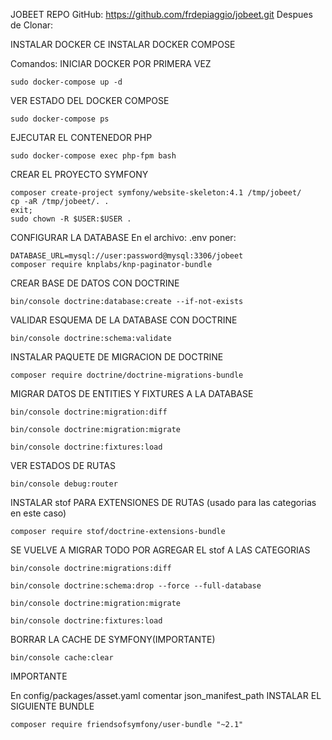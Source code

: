 JOBEET
REPO GitHub: https://github.com/frdepiaggio/jobeet.git Despues de Clonar:

INSTALAR DOCKER CE INSTALAR DOCKER COMPOSE

Comandos: INICIAR DOCKER POR PRIMERA VEZ

	sudo docker-compose up -d

VER ESTADO DEL DOCKER COMPOSE

	sudo docker-compose ps

EJECUTAR EL CONTENEDOR PHP

	sudo docker-compose exec php-fpm bash

CREAR EL PROYECTO SYMFONY

	composer create-project symfony/website-skeleton:4.1 /tmp/jobeet/
	cp -aR /tmp/jobeet/. .
	exit;
	sudo chown -R $USER:$USER .

CONFIGURAR LA DATABASE En el archivo: .env poner:

	DATABASE_URL=mysql://user:password@mysql:3306/jobeet
	composer require knplabs/knp-paginator-bundle

CREAR BASE DE DATOS CON DOCTRINE

	bin/console doctrine:database:create --if-not-exists

VALIDAR ESQUEMA DE LA DATABASE CON DOCTRINE

	bin/console doctrine:schema:validate

INSTALAR PAQUETE DE MIGRACION DE DOCTRINE

	composer require doctrine/doctrine-migrations-bundle

MIGRAR DATOS DE ENTITIES Y FIXTURES A LA DATABASE

	bin/console doctrine:migration:diff

	bin/console doctrine:migration:migrate

	bin/console doctrine:fixtures:load

VER ESTADOS DE RUTAS

	bin/console debug:router

INSTALAR stof PARA EXTENSIONES DE RUTAS (usado para las categorias en este caso)

	composer require stof/doctrine-extensions-bundle

SE VUELVE A MIGRAR TODO POR AGREGAR EL stof A LAS CATEGORIAS

	bin/console doctrine:migrations:diff

	bin/console doctrine:schema:drop --force --full-database

	bin/console doctrine:migration:migrate

	bin/console doctrine:fixtures:load

BORRAR LA CACHE DE SYMFONY(IMPORTANTE)

	bin/console cache:clear

IMPORTANTE

En config/packages/asset.yaml comentar json_manifest_path
INSTALAR EL SIGUIENTE BUNDLE

	composer require friendsofsymfony/user-bundle "~2.1"
